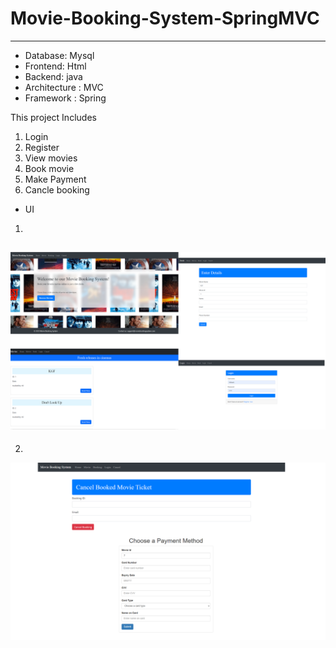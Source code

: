 # Movie-Booking-System-SpringMVC

------
* Database: Mysql
* Frontend: Html
* Backend: java
* Architecture : MVC
* Framework : Spring


This project Includes
1. Login 
2. Register
3. View movies
4. Book movie
5. Make Payment
6. Cancle booking

* UI 
1. 
![Images\UI1.png](https://github.com/Hithesh1334/Movie-Booking-System-SpringMVC/blob/master/Images/UI1.png)
----
2. 
![Images\UI2.png](https://github.com/Hithesh1334/Movie-Booking-System-SpringMVC/blob/master/Images/UI2.png)
